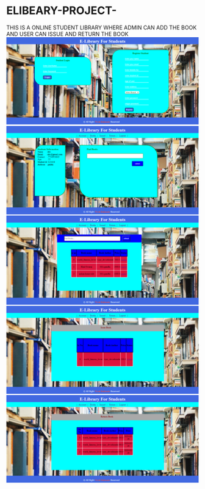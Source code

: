 # ELIBEARY-PROJECT-
THIS IS A ONLINE STUDENT LIBRARY WHERE ADMIN CAN ADD THE BOOK AND USER CAN ISSUE AND RETURN THE BOOK 
![](images/home.png)
![](images/account.png)
![](images/book.png)
![](images/issue.png)
![](images/return.png)
